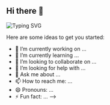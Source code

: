 ## Hi there 👋

![Typing SVG](https://readme-typing-svg.demolab.com?font=&weight=500&pause=1000&color=443EF7&background=30FFBE00&center=true&width=435&lines=Minha's+Github!+%3A)

Here are some ideas to get you started:

- 🔭 I’m currently working on ...
- 🌱 I’m currently learning ...
- 👯 I’m looking to collaborate on ...
- 🤔 I’m looking for help with ...
- 💬 Ask me about ...
- 📫 How to reach me: ...
- 😄 Pronouns: ...
- ⚡ Fun fact: ...
-->
